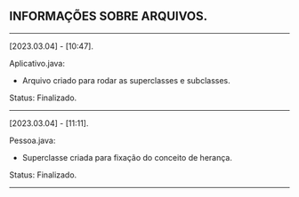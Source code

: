 ## INFORMAÇÕES SOBRE ARQUIVOS.
____________________________________________________________________________________________

[2023.03.04] - [10:47].

Aplicativo.java:  
- Arquivo criado para rodar as superclasses e subclasses.
  
Status: Finalizado.
____________________________________________________________________________________________

[2023.03.04] - [11:11].

Pessoa.java:  
- Superclasse criada para fixação do conceito de herança.
  
Status: Finalizado.
____________________________________________________________________________________________